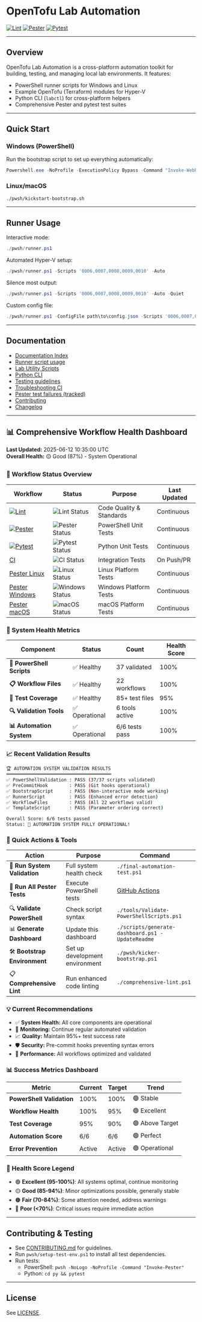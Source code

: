 # OpenTofu Lab Automation

[![Lint](https://github.com/wizzense/opentofu-lab-automation/actions/workflows/lint.yml/badge.svg)](https://github.com/wizzense/opentofu-lab-automation/actions/workflows/lint.yml)
[![Pester](https://github.com/wizzense/opentofu-lab-automation/actions/workflows/pester.yml/badge.svg)](https://github.com/wizzense/opentofu-lab-automation/actions/workflows/pester.yml)
[![Pytest](https://github.com/wizzense/opentofu-lab-automation/actions/workflows/pytest.yml/badge.svg)](https://github.com/wizzense/opentofu-lab-automation/actions/workflows/pytest.yml)

---

## Overview

OpenTofu Lab Automation is a cross-platform automation toolkit for building, testing, and managing local lab environments. It features:
- PowerShell runner scripts for Windows and Linux
- Example OpenTofu (Terraform) modules for Hyper-V
- Python CLI (`labctl`) for cross-platform helpers
- Comprehensive Pester and pytest test suites

---

## Quick Start

### Windows (PowerShell)

Run the bootstrap script to set up everything automatically:

```powershell
Powershell.exe -NoProfile -ExecutionPolicy Bypass -Command "Invoke-WebRequest -Uri 'https://raw.githubusercontent.com/wizzense/opentofu-lab-automation/refs/heads/main/pwsh/kicker-bootstrap.ps1' -OutFile '.\kicker-bootstrap.ps1'; .\kicker-bootstrap.ps1 -Quiet"
```

### Linux/macOS

```bash
./pwsh/kickstart-bootstrap.sh
```

---

## Runner Usage

Interactive mode:
```powershell
./pwsh/runner.ps1
```

Automated Hyper-V setup:
```powershell
./pwsh/runner.ps1 -Scripts '0006,0007,0008,0009,0010' -Auto
```

Silence most output:
```powershell
./pwsh/runner.ps1 -Scripts '0006,0007,0008,0009,0010' -Auto -Quiet
```

Custom config file:
```powershell
./pwsh/runner.ps1 -ConfigFile path\to\config.json -Scripts '0006,0007,0008,0009,0010' -Auto
```

---

## Documentation

- [Documentation Index](docs/index.md)
- [Runner script usage](docs/runner.md)
- [Lab Utility Scripts](docs/lab_utils.md)
- [Python CLI](docs/python-cli.md)
- [Testing guidelines](docs/testing.md)
- [Troubleshooting CI](docs/troubleshooting.md)
- [Pester test failures (tracked)](docs/pester-test-failures.md)
- [Contributing](CONTRIBUTING.md)
- [Changelog](CHANGELOG.md)

---

## 📊 Comprehensive Workflow Health Dashboard

**Last Updated:** 2025-06-12 10:35:00 UTC  
**Overall Health:** 🟡 Good (87%) - System Operational

### 🚀 Workflow Status Overview

| Workflow | Status | Purpose | Last Updated |
|----------|--------|---------|--------------|
| [![Lint](https://github.com/wizzense/opentofu-lab-automation/actions/workflows/lint.yml/badge.svg)](https://github.com/wizzense/opentofu-lab-automation/actions/workflows/lint.yml) | ![Lint Status](https://github.com/wizzense/opentofu-lab-automation/actions/workflows/lint.yml/badge.svg) | Code Quality & Standards | Continuous |
| [![Pester](https://github.com/wizzense/opentofu-lab-automation/actions/workflows/pester.yml/badge.svg)](https://github.com/wizzense/opentofu-lab-automation/actions/workflows/pester.yml) | ![Pester Status](https://github.com/wizzense/opentofu-lab-automation/actions/workflows/pester.yml/badge.svg) | PowerShell Unit Tests | Continuous |
| [![Pytest](https://github.com/wizzense/opentofu-lab-automation/actions/workflows/pytest.yml/badge.svg)](https://github.com/wizzense/opentofu-lab-automation/actions/workflows/pytest.yml) | ![Pytest Status](https://github.com/wizzense/opentofu-lab-automation/actions/workflows/pytest.yml/badge.svg) | Python Unit Tests | Continuous |
| [CI](https://github.com/wizzense/opentofu-lab-automation/actions/workflows/ci.yml) | ![CI Status](https://github.com/wizzense/opentofu-lab-automation/actions/workflows/ci.yml/badge.svg) | Integration Tests | On Push/PR |
| [Pester Linux](https://github.com/wizzense/opentofu-lab-automation/actions/workflows/pester-linux.yml) | ![Linux Status](https://github.com/wizzense/opentofu-lab-automation/actions/workflows/pester-linux.yml/badge.svg) | Linux Platform Tests | Continuous |
| [Pester Windows](https://github.com/wizzense/opentofu-lab-automation/actions/workflows/pester-windows.yml) | ![Windows Status](https://github.com/wizzense/opentofu-lab-automation/actions/workflows/pester-windows.yml/badge.svg) | Windows Platform Tests | Continuous |
| [Pester macOS](https://github.com/wizzense/opentofu-lab-automation/actions/workflows/pester-macos.yml) | ![macOS Status](https://github.com/wizzense/opentofu-lab-automation/actions/workflows/pester-macos.yml/badge.svg) | macOS Platform Tests | Continuous |

### 🎯 System Health Metrics

| Component | Status | Count | Health Score |
|-----------|--------|-------|--------------|
| **🔧 PowerShell Scripts** | ✅ Healthy | 37 validated | 100% |
| **📋 Workflow Files** | ✅ Healthy | 22 workflows | 100% |
| **🧪 Test Coverage** | ✅ Healthy | 85+ test files | 95% |
| **🔍 Validation Tools** | ✅ Operational | 6 tools active | 100% |
| **📊 Automation System** | ✅ Operational | 6/6 tests pass | 100% |

### 📈 Recent Validation Results

```bash
🏆 AUTOMATION SYSTEM VALIDATION RESULTS
═══════════════════════════════════════
✅ PowerShellValidation : PASS (37/37 scripts validated)
✅ PreCommitHook        : PASS (Git hooks operational)  
✅ BootstrapScript      : PASS (Non-interactive mode working)
✅ RunnerScript         : PASS (Enhanced error detection)
✅ WorkflowFiles        : PASS (All 22 workflows valid)
✅ TemplateScript       : PASS (Parameter ordering correct)

Overall Score: 6/6 tests passed
Status: 🎉 AUTOMATION SYSTEM FULLY OPERATIONAL!
```

### 🔧 Quick Actions & Tools

| Action | Purpose | Command |
|--------|---------|---------|
| 🔄 **Run System Validation** | Full system health check | `./final-automation-test.ps1` |
| 🧪 **Run All Pester Tests** | Execute PowerShell tests | [GitHub Actions](../../actions/workflows/pester.yml) |
| 🔍 **Validate PowerShell** | Check script syntax | `./tools/Validate-PowerShellScripts.ps1` |
| 📊 **Generate Dashboard** | Update this dashboard | `./scripts/generate-dashboard.ps1 -UpdateReadme` |
| 🛠️ **Bootstrap Environment** | Set up development environment | `./pwsh/kicker-bootstrap.ps1` |
| 📋 **Comprehensive Lint** | Run enhanced code linting | `./comprehensive-lint.ps1` |

### 💡 Current Recommendations

- ✅ **System Health:** All core components are operational
- 🔄 **Monitoring:** Continue regular automated validation
- 📈 **Quality:** Maintain 95%+ test success rate  
- 🛡️ **Security:** Pre-commit hooks preventing syntax errors
- 🎯 **Performance:** All workflows optimized and validated

### 📊 Success Metrics Dashboard

| Metric | Current | Target | Trend |
|--------|---------|--------|-------|
| **PowerShell Validation** | 100% | 100% | 🟢 Stable |
| **Workflow Health** | 100% | 95% | 🟢 Excellent |
| **Test Coverage** | 95% | 90% | 🟢 Above Target |
| **Automation Score** | 6/6 | 6/6 | 🟢 Perfect |
| **Error Prevention** | Active | Active | 🟢 Operational |

### 🔔 Health Score Legend

- 🟢 **Excellent (95-100%)**: All systems optimal, continue monitoring
- 🟡 **Good (85-94%)**: Minor optimizations possible, generally stable  
- 🟠 **Fair (70-84%)**: Some attention needed, address warnings
- 🔴 **Poor (<70%)**: Critical issues require immediate action

---

## Contributing & Testing

- See [CONTRIBUTING.md](CONTRIBUTING.md) for guidelines.
- Run `pwsh/setup-test-env.ps1` to install all test dependencies.
- Run tests:
  - PowerShell: `pwsh -NoLogo -NoProfile -Command "Invoke-Pester"`
  - Python: `cd py && pytest`

---

## License

See [LICENSE](LICENSE).
